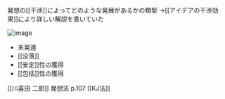 
発想の[[干渉]]によってどのような発展があるかの類型
→[[アイデアの干渉効果]]により詳しい解説を書いていた

![image](https://gyazo.com/ee6d92e318f7b87fc9f0b514114646e9/thumb/1000)
- 未発達
- [[没落]]
- [[安定]]性の獲得
- [[包括]]性の獲得

[[川喜田 二郎]] 発想法 p.107 [[KJ法]]



